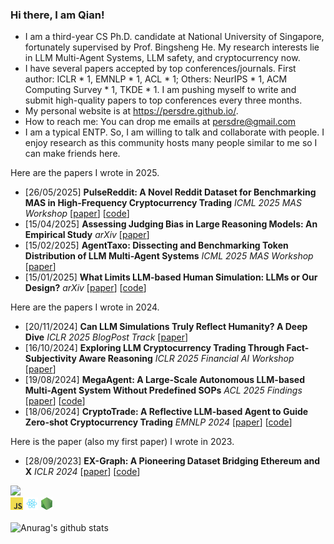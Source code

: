 ### Hi there, I am Qian!

- I am a third-year CS Ph.D. candidate at National University of Singapore, fortunately supervised by Prof. Bingsheng He. My research interests lie in LLM Multi-Agent Systems, LLM safety, and cryptocurrency now.
- I have several papers accepted by top conferences/journals. First author: ICLR * 1, EMNLP * 1, ACL * 1; Others: NeurIPS * 1, ACM Computing Survey * 1, TKDE * 1. I am pushing myself to write and submit high-quality papers to top conferences every three months. 
- My personal website is at https://persdre.github.io/.
- How to reach me: You can drop me emails at persdre@gmail.com
- I am a typical ENTP. So, I am willing to talk and collaborate with people. I enjoy research as this community hosts many people similar to me so I can make friends here.

Here are the papers I wrote in 2025.

- [26/05/2025]  **PulseReddit: A Novel Reddit Dataset for Benchmarking MAS in High-Frequency Cryptocurrency Trading** *ICML 2025 MAS Workshop* [[paper](https://arxiv.org/abs/2506.03861)] [[code](https://github.com/7huahua/RedditDataset)]
- [15/04/2025]  **Assessing Judging Bias in Large Reasoning Models: An Empirical Study** *arXiv* [[paper](https://arxiv.org/abs/2504.09946)]
- [15/02/2025]  **AgentTaxo: Dissecting and Benchmarking Token Distribution of LLM Multi-Agent Systems** *ICML 2025 MAS Workshop* [[paper](https://openreview.net/forum?id=0iLbiYYIpC)]
- [15/01/2025]  **What Limits LLM-based Human Simulation: LLMs or Our Design?** *arXiv* [[paper](https://arxiv.org/abs/2501.08579)] [[code](https://github.com/Persdre/awesome-llm-human-simulation)]

Here are the papers I wrote in 2024. 

- [20/11/2024] **Can LLM Simulations Truly Reflect Humanity? A Deep Dive** *ICLR 2025 BlogPost Track* [[paper](https://openreview.net/forum?id=dMrhmQdrdW)]
- [16/10/2024] **Exploring LLM Cryptocurrency Trading Through Fact-Subjectivity Aware Reasoning** *ICLR 2025 Financial AI Workshop* [[paper](https://arxiv.org/abs/2410.12464)]
- [19/08/2024] **MegaAgent: A Large-Scale Autonomous LLM-based Multi-Agent System Without Predefined SOPs** *ACL 2025 Findings* [[paper](https://arxiv.org/abs/2408.09955)] [[code](https://github.com/Xtra-Computing/MegaAgent)]
- [18/06/2024] **CryptoTrade: A Reflective LLM-based Agent to Guide Zero-shot Cryptocurrency Trading** *EMNLP 2024* [[paper](https://arxiv.org/abs/2408.09600)] [[code](https://github.com/Xtra-Computing/CryptoTrade)]

Here is the paper (also my first paper) I wrote in 2023.

- [28/09/2023] **EX-Graph: A Pioneering Dataset Bridging Ethereum and X** *ICLR 2024* [[paper](https://openreview.net/pdf?id=juE0rWGCJW)] [[code](https://github.com/Persdre/EX-Graph)]


![](https://komarev.com/ghpvc/?username=persdre)
<br/>
<code><img height="20" src="https://raw.githubusercontent.com/github/explore/80688e429a7d4ef2fca1e82350fe8e3517d3494d/topics/javascript/javascript.png"></code>
<code><img height="20" src="https://raw.githubusercontent.com/github/explore/80688e429a7d4ef2fca1e82350fe8e3517d3494d/topics/react/react.png"></code>
<code><img height="20" src="https://raw.githubusercontent.com/github/explore/80688e429a7d4ef2fca1e82350fe8e3517d3494d/topics/nodejs/nodejs.png"></code>
<br/>
<br/>
![Anurag's github stats](https://github-readme-stats.vercel.app/api?username=Persdre&show_icons=true&count_private=true)


